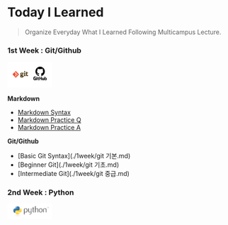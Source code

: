 <h1>
    Today I Learned
</h1>



> Organize Everyday What I Learned Following Multicampus Lecture.



<h3>
    1st Week : Git/Github
</h3>

<img style="max-height:20%; max-width:20%;" src="./README.assets/github.png">

**Markdown**

* [Markdown Syntax](./1week/마크다운.md)
* [Markdown Practice Q](./1week/Markdown_practice.md)
* [Markdown Practice A](./1week/따라만들기.md)

**Git/Github**

* [Basic Git Syntax](./1week/git 기본.md)
* [Beginner Git](./1week/git 기초.md)
* [Intermediate Git](./1week/git 중급.md)

<h3>
    2nd Week : Python
</h3>


<img style="max-height:20%; max-width:20%;" src="./README.assets/python.png">